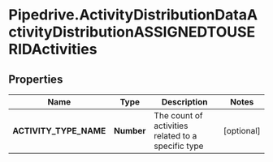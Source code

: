 # Pipedrive.ActivityDistributionDataActivityDistributionASSIGNEDTOUSERIDActivities

## Properties

Name | Type | Description | Notes
------------ | ------------- | ------------- | -------------
**ACTIVITY_TYPE_NAME** | **Number** | The count of activities related to a specific type | [optional] 


